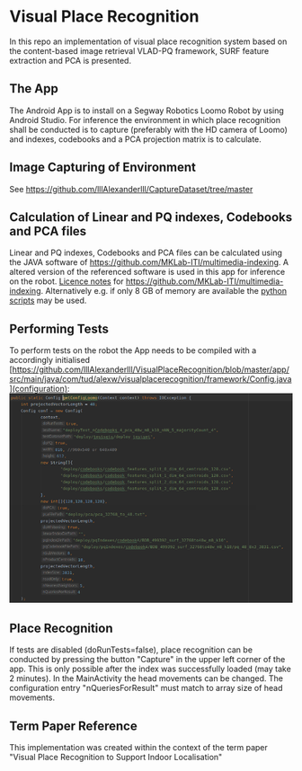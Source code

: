 # Visual Place Recognition
In this repo an implementation of visual place recognition system based on the content-based image retrieval VLAD-PQ framework, SURF feature extraction and PCA is presented.

## The App
The Android App is to install on a Segway Robotics Loomo Robot by using Android Studio.
For inference the environment in which place recognition shall be conducted is to capture (preferably with the HD camera of Loomo) and indexes, codebooks and a PCA projection matrix is to calculate.

## Image Capturing of Environment 
See https://github.com/lllAlexanderlll/CaptureDataset/tree/master

## Calculation of Linear and PQ indexes, Codebooks and PCA files
Linear and PQ indexes, Codebooks and PCA files can be calculated using the JAVA software of https://github.com/MKLab-ITI/multimedia-indexing.
A altered version of the referenced software is used in this app for inference on the robot.
[Licence notes](https://github.com/lllAlexanderlll/VisualPlaceRecognition/blob/master/app/src/main/java/gr/iti/mklab/visual/License.md) for https://github.com/MKLab-ITI/multimedia-indexing.
Alternatively e.g. if only 8 GB of memory are available the [python scripts](https://github.com/lllAlexanderlll/VisualPlaceRecognition/tree/master/app/src/main/python) may be used.

## Performing Tests
To perform tests on the robot the App needs to be compiled with a accordingly initialised [https://github.com/lllAlexanderlll/VisualPlaceRecognition/blob/master/app/src/main/java/com/tud/alexw/visualplacerecognition/framework/Config.java](configuration):
![Example configuration image](https://github.com/lllAlexanderlll/VisualPlaceRecognition/blob/master/images/config.png)

## Place Recognition
If tests are disabled (doRunTests=false), place recognition can be conducted by pressing the button "Capture" in the upper left corner of the app. This is only possible after the index was successfully loaded (may take 2 minutes).
In the MainActivity the head movements can be changed. The configuration entry "nQueriesForResult" must match to array size of head movements.

## Term Paper Reference
This implementation was created within the context of the term paper "Visual Place Recognition to Support Indoor Localisation"
